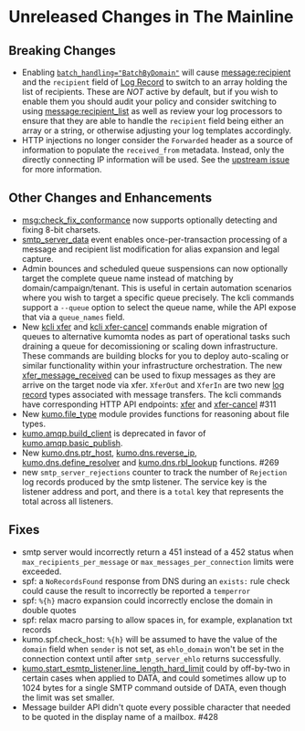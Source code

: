 # Unreleased Changes in The Mainline

## Breaking Changes

 * Enabling
   [`batch_handling="BatchByDomain"`](../reference/kumo/start_esmtp_listener/batch_handling.md)
   will cause [message:recipient](../reference/message/recipient.md) and the
   `recipient` field of [Log Record](../reference/log_record.md) to switch to
   an array holding the list of recipients.  These are *NOT* active by default,
   but if you wish to enable them you should audit your policy and consider
   switching to using
   [message:recipient_list](../reference/message/recipient_list.md) as well as
   review your log processors to ensure that they are able to handle the
   `recipient` field being either an array or a string, or otherwise adjusting
   your log templates accordingly.
 * HTTP injections no longer consider the `Forwarded` header as a source of
   information to populate the `received_from` metadata.  Instead, only the
   directly connecting IP information will be used.  See the [upstream
   issue](https://github.com/imbolc/axum-client-ip/issues/32) for more
   information.

## Other Changes and Enhancements

 * [msg:check_fix_conformance](../reference/message/check_fix_conformance.md#fixing-8-bit-content)
   now supports optionally detecting and fixing 8-bit charsets.
 * [smtp_server_data](../reference/events/smtp_server_data.md) event enables
   once-per-transaction processing of a message and recipient list modification
   for alias expansion and legal capture.
 * Admin bounces and scheduled queue suspensions can now optionally target the
   complete queue name instead of matching by domain/campaign/tenant.  This is
   useful in certain automation scenarios where you wish to target a specific
   queue precisely.  The kcli commands support a `--queue` option to select the
   queue name, while the API expose that via a `queue_names` field.
 * New [kcli xfer](../reference/kcli/xfer.md) and [kcli
   xfer-cancel](../reference/kcli/xfer-cancel.md) commands enable migration
   of queues to alternative kumomta nodes as part of operational tasks such
   draining a queue for decomissioning or scaling down infrastructure.  These
   commands are building blocks for you to deploy auto-scaling or similar
   functionality within your infrastructure orchestration. The new
   [xfer_message_received](../reference/events/xfer_message_received.md) can be
   used to fixup messages as they are arrive on the target node via xfer.
   `XferOut` and `XferIn` are two new [log record](../reference/log_record.md)
   types associated with message transfers. The kcli commands have
   corresponding HTTP API endpoints:
   [xfer](../reference/rapidoc.md/#post-/api/admin/xfer/v1) and
   [xfer-cancel](../reference/rapidoc.md/#post-/api/admin/xfer/cancel/v1) #311
 * New [kumo.file_type](../reference/kumo.file_type/index.md) module provides
   functions for reasoning about file types.
 * [kumo.amqp.build_client](../reference/kumo.amqp/build_client.md) is
   deprecated in favor of
   [kumo.amqp.basic_publish](../reference/kumo.amqp/basic_publish.md).
 * New [kumo.dns.ptr_host](../reference/kumo.dns/ptr_host.md),
   [kumo.dns.reverse_ip](../reference/kumo.dns/reverse_ip.md),
   [kumo.dns.define_resolver](../reference/kumo.dns/define_resolver.md) and
   [kumo.dns.rbl_lookup](../reference/kumo.dns/rbl_lookup.md) functions. #269
 * new `smtp_server_rejections` counter to track the number of `Rejection` log
   records produced by the smtp listener. The service key is the listener
   address and port, and there is a `total` key that represents the total across
   all listeners.

## Fixes

 * smtp server would incorrectly return a 451 instead of a 452 status when
   `max_recipients_per_message` or `max_messages_per_connection` limits
   were exceeded.
 * spf: a `NoRecordsFound` response from DNS during an `exists:` rule check
   could cause the result to incorrectly be reported a `temperror`
 * spf: `%{h}` macro expansion could incorrectly enclose the domain in double quotes
 * spf: relax macro parsing to allow spaces in, for example, explanation txt records
 * kumo.spf.check_host: `%{h}` will be assumed to have the value of the
   `domain` field when `sender` is not set, as `ehlo_domain` won't be set in
   the connection context until after `smtp_server_ehlo` returns successfully.
 * [kumo.start_esmtp_listener.line_length_hard_limit](../reference/kumo/start_esmtp_listener/line_length_hard_limit.md)
   could by off-by-two in certain cases when applied to DATA, and could
   sometimes allow up to 1024 bytes for a single SMTP command outside of DATA,
   even though the limit was set smaller.
 * Message builder API didn't quote every possible character that needed to be
   quoted in the display name of a mailbox. #428
